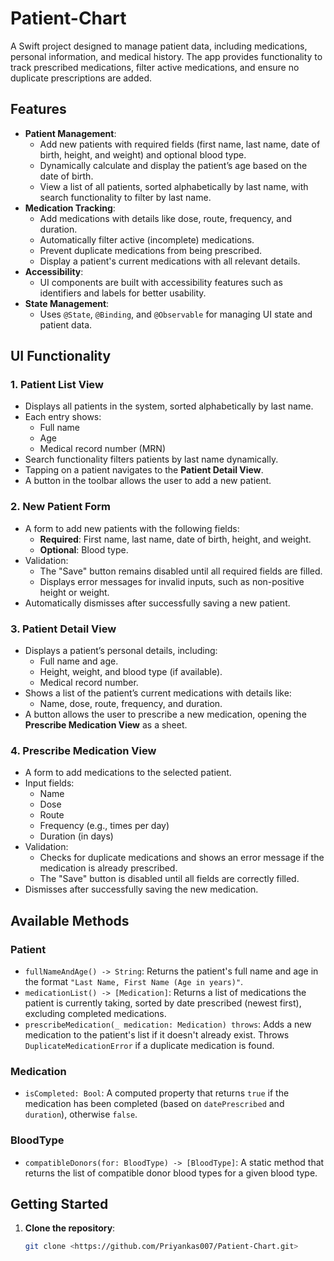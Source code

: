 # **Patient-Chart**

A Swift project designed to manage patient data, including medications, personal information, and medical history. The app provides functionality to track prescribed medications, filter active medications, and ensure no duplicate prescriptions are added.

## **Features**
- **Patient Management**:
  - Add new patients with required fields (first name, last name, date of birth, height, and weight) and optional blood type.
  - Dynamically calculate and display the patient’s age based on the date of birth.
  - View a list of all patients, sorted alphabetically by last name, with search functionality to filter by last name.
- **Medication Tracking**:
  - Add medications with details like dose, route, frequency, and duration.
  - Automatically filter active (incomplete) medications.
  - Prevent duplicate medications from being prescribed.
  - Display a patient's current medications with all relevant details.
- **Accessibility**:
  - UI components are built with accessibility features such as identifiers and labels for better usability.
- **State Management**:
  - Uses `@State`, `@Binding`, and `@Observable` for managing UI state and patient data.

## **UI Functionality**

### **1. Patient List View**
- Displays all patients in the system, sorted alphabetically by last name.
- Each entry shows:
  - Full name
  - Age
  - Medical record number (MRN)
- Search functionality filters patients by last name dynamically.
- Tapping on a patient navigates to the **Patient Detail View**.
- A button in the toolbar allows the user to add a new patient.

### **2. New Patient Form**
- A form to add new patients with the following fields:
  - **Required**: First name, last name, date of birth, height, and weight.
  - **Optional**: Blood type.
- Validation:
  - The "Save" button remains disabled until all required fields are filled.
  - Displays error messages for invalid inputs, such as non-positive height or weight.
- Automatically dismisses after successfully saving a new patient.

### **3. Patient Detail View**
- Displays a patient’s personal details, including:
  - Full name and age.
  - Height, weight, and blood type (if available).
  - Medical record number.
- Shows a list of the patient’s current medications with details like:
  - Name, dose, route, frequency, and duration.
- A button allows the user to prescribe a new medication, opening the **Prescribe Medication View** as a sheet.

### **4. Prescribe Medication View**
- A form to add medications to the selected patient.
- Input fields:
  - Name
  - Dose
  - Route
  - Frequency (e.g., times per day)
  - Duration (in days)
- Validation:
  - Checks for duplicate medications and shows an error message if the medication is already prescribed.
  - The "Save" button is disabled until all fields are correctly filled.
- Dismisses after successfully saving the new medication.
 
## **Available Methods**
### **Patient**
- `fullNameAndAge() -> String`: Returns the patient's full name and age in the format `"Last Name, First Name (Age in years)"`.
- `medicationList() -> [Medication]`: Returns a list of medications the patient is currently taking, sorted by date prescribed (newest first), excluding completed medications.
- `prescribeMedication(_ medication: Medication) throws`: Adds a new medication to the patient's list if it doesn't already exist. Throws `DuplicateMedicationError` if a duplicate medication is found.

### **Medication**
- `isCompleted: Bool`: A computed property that returns `true` if the medication has been completed (based on `datePrescribed` and `duration`), otherwise `false`.

### **BloodType**
- `compatibleDonors(for: BloodType) -> [BloodType]`: A static method that returns the list of compatible donor blood types for a given blood type.

## **Getting Started**
1. **Clone the repository**:
   ```bash
   git clone <https://github.com/Priyankas007/Patient-Chart.git>
